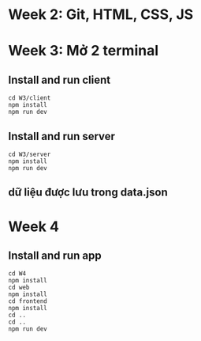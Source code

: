 # Week 2: Git, HTML, CSS, JS

# Week 3: Mở 2 terminal

## Install and run client

    cd W3/client
    npm install
    npm run dev

## Install and run server

    cd W3/server
    npm install
    npm run dev

## dữ liệu được lưu trong data.json

# Week 4

## Install and run app

    cd W4
    npm install
    cd web
    npm install
    cd frontend
    npm install
    cd ..
    cd ..
    npm run dev
